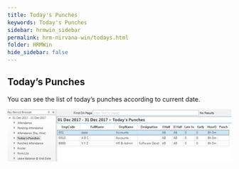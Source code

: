 ```yaml
---
title: Today's Punches
keywords: Today's Punches
sidebar: hrmwin_sidebar
permalink: hrm-nirvana-win/todays.html
folder: HRMWin   
hide_sidebar: false
---
```


## Today’s Punches

You can see the list of today’s punches according to current date.

![](/images/todayspunches.jpg)
